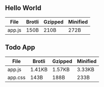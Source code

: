 
## Hello World

| File                       | Brotli   | Gzipped  | Minified |
|----------------------------|----------|----------|----------|
| app.js                     | 150B     | 210B     | 272B     |



## Todo App

| File                       | Brotli   | Gzipped  | Minified |
|----------------------------|----------|----------|----------|
| app.js                     | 1.41KB   | 1.57KB   | 3.33KB   |
| app.css                    | 143B     | 188B     | 233B     |


